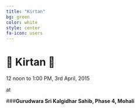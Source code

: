 ```yaml
---
title: "Kirtan"
bg: green
color: white
style: center
fa-icon: users
---
```


# :pray: Kirtan :pray:

12 noon to 1:00 PM, 3rd April, 2015 

at 

###__Gurudwara Sri Kalgidhar Sahib, Phase 4, Mohali__
